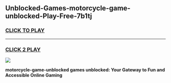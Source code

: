 
## Unblocked-Games-motorcycle-game-unblocked-Play-Free-7b1tj
<h3>
<a href="https://premium76.site?title=motorcycle-game-unblocked&ref=20M">CLICK TO PLAY</a></h3>
<hr>

<h3>
<a href="https://premium76.site?title=motorcycle-game-unblocked&ref=20M">CLICK 2 PLAY</a>
  
</h3>

<a href="https://premium76.site?title=motorcycle-game-unblocked&ref=19M"><img src="https://clearcache.store/games.png"></a>


**motorcycle-game-unblocked games unblocked: Your Gateway to Fun and Accessible Online Gaming**
